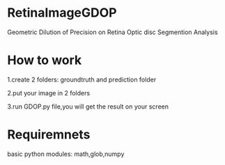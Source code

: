 # RetinaImageGDOP
Geometric Dilution of Precision on Retina Optic disc Segmention Analysis

# How to work
1.create 2 folders: groundtruth and prediction folder

2.put your image in 2 folders

3.run GDOP.py file,you will get the result on your screen


# Requiremnets
basic python modules: math,glob,numpy
